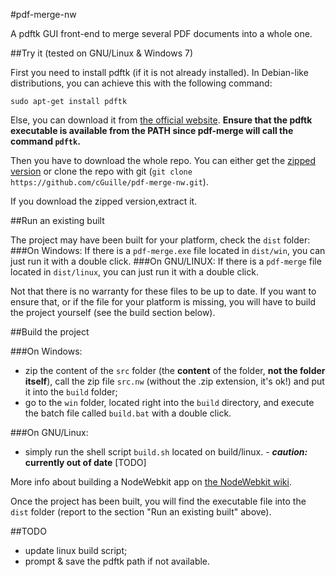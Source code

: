 #pdf-merge-nw

A pdftk GUI front-end to merge several PDF documents into a whole one.

##Try it (tested on GNU/Linux & Windows 7)

First you need to install pdftk (if it is not already installed). In Debian-like distributions, you can achieve this with the following command:
```
sudo apt-get install pdftk
```
Else, you can download it from [the official website](http://www.pdflabs.com/tools/pdftk-the-pdf-toolkit/).
**Ensure that the pdftk executable is available from the PATH since pdf-merge will call the command `pdftk`.**

Then you have to download the whole repo. You can either get the [zipped version](https://github.com/cGuille/pdf-merge-nw/archive/master.zip) or clone the repo with git (`git clone https://github.com/cGuille/pdf-merge-nw.git`).

If you download the zipped version,extract it.

##Run an existing built

The project may have been built for your platform, check the `dist` folder:
###On Windows:
If there is a `pdf-merge.exe` file located in `dist/win`, you can just run it with a double click.
###On GNU/LINUX:
If there is a `pdf-merge` file located in `dist/linux`, you can just run it with a double click.

Not that there is no warranty for these files to be up to date. If you want to ensure that, or if the file for your platform is missing, you will have to build the project yourself (see the build section below).


##Build the project

###On Windows:
 - zip the content of the `src` folder (the **content** of the folder, **not the folder itself**), call the zip file `src.nw` (without the .zip extension, it's ok!) and put it into the `build` folder;
 - go to the `win` folder, located right into the `build` directory, and execute the batch file called `build.bat` with a double click.

###On GNU/Linux:
  - simply run the shell script `build.sh` located on build/linux. - **_caution:_ currently out of date** [TODO]

More info about building a NodeWebkit app on [the NodeWebkit wiki](https://github.com/rogerwang/node-webkit/wiki/How-to-package-and-distribute-your-apps).

Once the project has been built, you will find the executable file into the `dist` folder (report to the section "Run an existing built" above).

##TODO
 - update linux build script;
 - prompt & save the pdftk path if not available.
